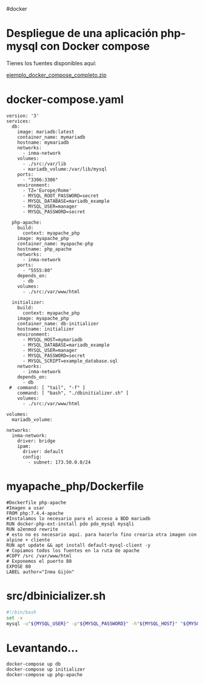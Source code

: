 #docker 

# Despliegue de una aplicación php-mysql con Docker compose

Tienes los fuentes disponibles aquí:

[ejemplo_docker_compose_completo.zip](https://drive.google.com/file/d/1Tzk4YUdYiGNP93MdvD81a6DIU7adJfj7/view?usp=sharing)

# docker-compose.yaml

```docker
version: '3'
services:
  db: 
    image: mariadb:latest
    container_name: mymariadb
    hostname: mymariadb
    networks:
      - inma-network
    volumes:
      - ./src:/var/lib
      - mariadb_volume:/var/lib/mysql
    ports:
      - "3306:3306"
    environment:
      - TZ='Europe/Rome'
      - MYSQL_ROOT_PASSWORD=secret
      - MYSQL_DATABASE=mariadb_example
      - MYSQL_USER=manager
      - MYSQL_PASSWORD=secret
    
  php-apache:
    build:
      context: myapache_php
    image: myapache_php
    container_name: myapache-php
    hostname: php_apache
    networks:
      - inma-network
    ports:
      - "5555:80"
    depends_on: 
      - db
    volumes:
      - ./src:/var/www/html

  initializer:
    build:
      context: myapache_php
    image: myapache_php
    container_name: db-initializer
    hostname: initializer
    environment:
      - MYSQL_HOST=mymariadb
      - MYSQL_DATABASE=mariadb_example
      - MYSQL_USER=manager
      - MYSQL_PASSWORD=secret
      - MYSQL_SCRIPT=example_database.sql
    networks:
      - inma-network
    depends_on: 
      - db
 #  command: [ "tail", "-f" ]  
    command: [ "bash", "./dbinitializer.sh" ]
    volumes:
      - ./src:/var/www/html

volumes: 
  mariadb_volume: 

networks:
  inma-network:
    driver: bridge
    ipam:
      driver: default
      config:
        - subnet: 173.50.0.0/24
```

# myapache_php/Dockerfile

```docker
#Dockerfile php-apache
#Imagen a usar
FROM php:7.4.4-apache
#Instalamos lo necesario para el acceso a BDD mariadb
RUN docker-php-ext-install pdo pdo_mysql mysqli
RUN a2enmod rewrite
# esto no es necesario aquí. para hacerlo fino crearia otra imagen con alpine + cliente
RUN apt update && apt install default-mysql-client -y
# Copiamos todos los fuentes en la ruta de apache
#COPY /src /var/www/html
# Exponemos el puerto 80
EXPOSE 80
LABEL author="Inma Gijón"
```

# src/dbinicializer.sh

```bash
#!/bin/bash
set -x
mysql -u"${MYSQL_USER}" -p"${MYSQL_PASSWORD}" -h"${MYSQL_HOST}" "${MYSQL_DATABASE}" < "${MYSQL_SCRIPT}"
```

# Levantando...

```docker
docker-compose up db
docker-compose up initializer
docker-compose up php-apache
```